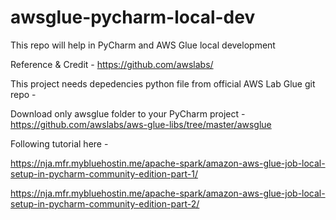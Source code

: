 # awsglue-pycharm-local-dev
This repo will help in PyCharm and AWS Glue local development

Reference & Credit - https://github.com/awslabs/

This project needs depedencies python file from official AWS Lab Glue git repo -

Download only awsglue folder to your PyCharm project - https://github.com/awslabs/aws-glue-libs/tree/master/awsglue

Following tutorial here - 

https://nja.mfr.mybluehostin.me/apache-spark/amazon-aws-glue-job-local-setup-in-pycharm-community-edition-part-1/

https://nja.mfr.mybluehostin.me/apache-spark/amazon-aws-glue-job-local-setup-in-pycharm-community-edition-part-2/
